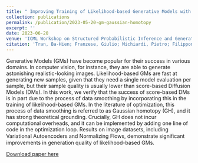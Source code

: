 ```yaml
---
title: " Improving Training of Likelihood-based Generative Models with Gaussian Homotopy"
collection: publications
permalink: /publication/2023-05-20-gm-gaussian-homotopy
excerpt: ''
date: 2023-06-20
venue: 'ICML Workshop on Structured Probabilistic Inference and Generative Modeling, 2023'
citation: 'Tran, Ba-Hien; Franzese, Giulio; Michiardi, Pietro; Filippone, Maurizio. Improving Training of Likelihood-based Generative Models with Gaussian Homotopy.  ICML Workshop on Structured Probabilistic Inference and Generative Modeling, 2023.'
---
```

Generative Models (GMs) have become popular for their success in various domains. In computer vision, for instance, they are able to generate astonishing realistic-looking images. Likelihood-based GMs are fast at generating new samples, given that they need a single model evaluation per sample, but their sample quality is usually lower than score-based Diffusion Models (DMs). In this work, we verify that the success of score-based DMs is in part due to the process of data smoothing by incorporating this in the training of likelihood-based GMs. In the literature of optimization, this process of data smoothing is referred to as Gaussian homotopy (GH), and it has strong theoretical grounding. Crucially, GH does not incur computational overheads, and it can be implemented by adding one line of code in the optimization loop. Results on image datasets, including Variational Autoencoders and Normalizing Flows, demonstrate signiﬁcant improvements in generation quality of likelihood-based GMs.


[Download paper here](https://openreview.net/forum?id=ho5FlJO7Zw)